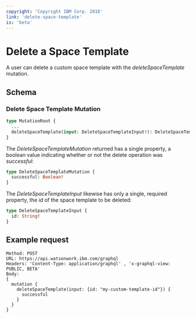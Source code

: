 ```yaml
---
copyright: 'Copyright IBM Corp. 2018'
link: 'delete-space-template'
is: 'beta'
---
```


# Delete a Space Template

A user can delete a custom space template with the _deleteSpaceTemplate_ mutation.

## Schema

### Delete Space Template Mutation

```graphql
type MutationRoot {
  ...
  deleteSpaceTemplate(input: DeleteSpaceTemplateInput!): DeleteSpaceTemplateMutation
}
```

The _DeleteSpaceTemplateMutation_ returned has a single property, a boolean value indicating whether or not the delete operation was _successful_:

```graphql
type DeleteSpaceTemplateMutation {
  successful: Boolean!
}
```

The _DeleteSpaceTemplateInput_ likewise has only a single, required property, the _id_ of the space template to be deleted:

```graphql
type DeleteSpaceTemplateInput {
  id: String!
}
```

## Example request

~~~~
Method: POST
URL: https://api.watsonwork.ibm.com/graphql
Headers: 'Content-Type: application/graphql' , 'x-graphql-view: PUBLIC, BETA'
Body:
{
  mutation {
    deleteSpaceTemplate(input: {id: "my-custom-template-id"}) {
      successful
    }
  }
}
~~~~
